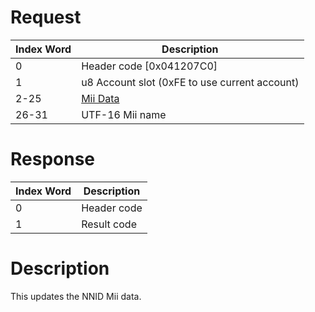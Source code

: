 # Request

| Index Word | Description                                   |
|------------|-----------------------------------------------|
| 0          | Header code \[0x041207C0\]                    |
| 1          | u8 Account slot (0xFE to use current account) |
| 2-25       | [Mii Data](Mii#Mii_format "wikilink")         |
| 26-31      | UTF-16 Mii name                               |

# Response

| Index Word | Description |
|------------|-------------|
| 0          | Header code |
| 1          | Result code |

# Description

This updates the NNID Mii data.